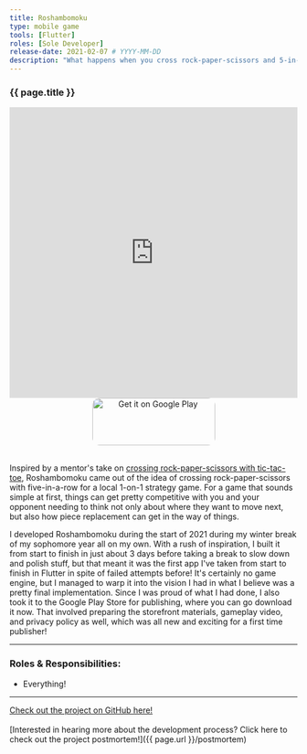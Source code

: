```yaml
---
title: Roshambomoku
type: mobile game
tools: [Flutter]
roles: [Sole Developer]
release-date: 2021-02-07 # YYYY-MM-DD
description: "What happens when you cross rock-paper-scissors and 5-in-a-row? Roshambomoku! Snag up points by lining up your pieces, but be careful: your opponent can replace your piece! Play smart, plan ahead, and emerge victorious."
---
```


### {{ page.title }}

<iframe width="100%" height="509" src="https://www.youtube.com/embed/1brraN6m7VA" title="YouTube video player" frameborder="0" allow="accelerometer; autoplay; clipboard-write; encrypted-media; gyroscope; picture-in-picture" allowfullscreen></iframe>

<div style="text-align: center">
  <a style="display: inline-block; border-radius: 13px; width: 215px; height: 83px;" href='https://play.google.com/store/apps/details?id=com.rjmarzec.roshambomoku&hl=en_US&gl=US&pcampaignid=pcampaignidMKT-Other-global-all-co-prtnr-py-PartBadge-Mar2515-1' >
    <img style="border-radius: 13px; width: 215px; height: 83px;" alt='Get it on Google Play' src='https://play.google.com/intl/en_us/badges/static/images/badges/en_badge_web_generic.png'/>
  </a>
</div>  
<br>

Inspired by a mentor's take on [crossing rock-paper-scissors with tic-tac-toe](https://play.google.com/store/apps/details?id=com.peterbekos.rpsttt.free&hl=en_US&gl=US), Roshambomoku came out of the idea of crossing rock-paper-scissors with five-in-a-row for a local 1-on-1 strategy game. For a game that sounds simple at first, things can get pretty competitive with you and your opponent needing to think not only about where they want to move next, but also how piece replacement can get in the way of things.

I developed Roshambomoku during the start of 2021 during my winter break of my sophomore year all on my own. With a rush of inspiration, I built it from start to finish in just about 3 days before taking a break to slow down and polish stuff, but that meant it was the first app I've taken from start to finish in Flutter in spite of failed attempts before! It's certainly no game engine, but I managed to warp it into the vision I had in what I believe was a pretty final implementation. Since I was proud of what I had done, I also took it to the Google Play Store for publishing, where you can go download it now. That involved preparing the storefront materials, gameplay video, and privacy policy as well, which was all new and exciting for a first time publisher!

---

### Roles & Responsibilities:
* Everything!  

---

[Check out the project on GitHub here!](https://github.com/rjmarzec/roshambomoku)  
<br>
[Interested in hearing more about the development process? Click here to check out the project postmortem!]({{ page.url }}/postmortem)  
